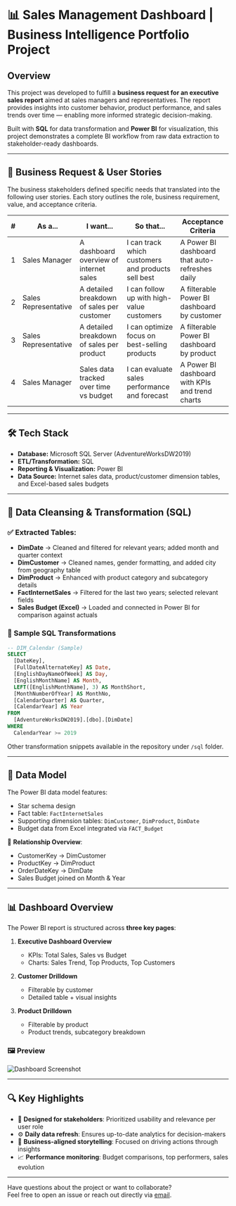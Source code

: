 
# 📊 Sales Management Dashboard | Business Intelligence Portfolio Project

## Overview

This project was developed to fulfill a **business request for an executive sales report** aimed at sales managers and representatives. The report provides insights into customer behavior, product performance, and sales trends over time — enabling more informed strategic decision-making.

Built with **SQL** for data transformation and **Power BI** for visualization, this project demonstrates a complete BI workflow from raw data extraction to stakeholder-ready dashboards.

---

## 🧩 Business Request & User Stories

The business stakeholders defined specific needs that translated into the following user stories. Each story outlines the role, business requirement, value, and acceptance criteria.

| # | As a... | I want... | So that... | Acceptance Criteria |
|---|---------|-----------|------------|----------------------|
| 1 | Sales Manager | A dashboard overview of internet sales | I can track which customers and products sell best | A Power BI dashboard that auto-refreshes daily |
| 2 | Sales Representative | A detailed breakdown of sales per customer | I can follow up with high-value customers | A filterable Power BI dashboard by customer |
| 3 | Sales Representative | A detailed breakdown of sales per product | I can optimize focus on best-selling products | A filterable Power BI dashboard by product |
| 4 | Sales Manager | Sales data tracked over time vs budget | I can evaluate sales performance and forecast | A Power BI dashboard with KPIs and trend charts |

---

## 🛠️ Tech Stack

- **Database:** Microsoft SQL Server (AdventureWorksDW2019)
- **ETL/Transformation:** SQL
- **Reporting & Visualization:** Power BI
- **Data Source:** Internet sales data, product/customer dimension tables, and Excel-based sales budgets

---

## 🧼 Data Cleansing & Transformation (SQL)

### ✅ Extracted Tables:
- **DimDate** → Cleaned and filtered for relevant years; added month and quarter context
- **DimCustomer** → Cleaned names, gender formatting, and added city from geography table
- **DimProduct** → Enhanced with product category and subcategory details
- **FactInternetSales** → Filtered for the last two years; selected relevant fields
- **Sales Budget (Excel)** → Loaded and connected in Power BI for comparison against actuals

### 📌 Sample SQL Transformations

```sql
-- DIM_Calendar (Sample)
SELECT 
  [DateKey], 
  [FullDateAlternateKey] AS Date, 
  [EnglishDayNameOfWeek] AS Day, 
  [EnglishMonthName] AS Month, 
  LEFT([EnglishMonthName], 3) AS MonthShort,
  [MonthNumberOfYear] AS MonthNo, 
  [CalendarQuarter] AS Quarter, 
  [CalendarYear] AS Year 
FROM 
  [AdventureWorksDW2019].[dbo].[DimDate]
WHERE 
  CalendarYear >= 2019
```

Other transformation snippets available in the repository under `/sql` folder.

---

## 📐 Data Model

The Power BI data model features:
- Star schema design
- Fact table: `FactInternetSales`
- Supporting dimension tables: `DimCustomer`, `DimProduct`, `DimDate`
- Budget data from Excel integrated via `FACT_Budget`

🧭 **Relationship Overview**:
- CustomerKey → DimCustomer
- ProductKey → DimProduct
- OrderDateKey → DimDate
- Sales Budget joined on Month & Year

---

## 📊 Dashboard Overview

The Power BI report is structured across **three key pages**:

1. **Executive Dashboard Overview**
   - KPIs: Total Sales, Sales vs Budget
   - Charts: Sales Trend, Top Products, Top Customers

2. **Customer Drilldown**
   - Filterable by customer
   - Detailed table + visual insights

3. **Product Drilldown**
   - Filterable by product
   - Product trends, subcategory breakdown

### 🖼️ Preview  
![Dashboard Screenshot](./assets/dashboard_preview.png)  

---

## 🔍 Key Highlights

- 📌 **Designed for stakeholders**: Prioritized usability and relevance per user role
- ⚙️ **Daily data refresh**: Ensures up-to-date analytics for decision-makers
- 🧠 **Business-aligned storytelling**: Focused on driving actions through insights
- 📈 **Performance monitoring**: Budget comparisons, top performers, sales evolution

---

Have questions about the project or want to collaborate?  
Feel free to open an issue or reach out directly via [email](mailto:your.email@example.com).
